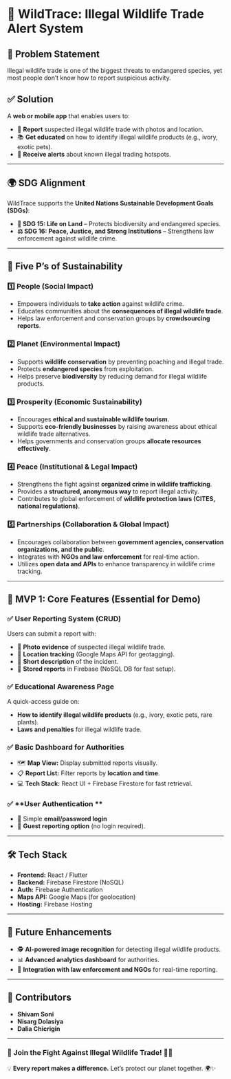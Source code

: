 # 🐾 WildTrace: Illegal Wildlife Trade Alert System

## 📌 Problem Statement
Illegal wildlife trade is one of the biggest threats to endangered species, yet most people don’t know how to report suspicious activity.

## ✅ Solution
A **web or mobile app** that enables users to:
- 📸 **Report** suspected illegal wildlife trade with photos and location.
- 📚 **Get educated** on how to identify illegal wildlife products (e.g., ivory, exotic pets).
- 🚨 **Receive alerts** about known illegal trading hotspots.

---

## 🌍 SDG Alignment
WildTrace supports the **United Nations Sustainable Development Goals (SDGs)**:
- **🦁 SDG 15: Life on Land** – Protects biodiversity and endangered species.
- **⚖️ SDG 16: Peace, Justice, and Strong Institutions** – Strengthens law enforcement against wildlife crime.

---

## 🔗 Five P’s of Sustainability

### 1️⃣ People (Social Impact)
- Empowers individuals to **take action** against wildlife crime.
- Educates communities about the **consequences of illegal wildlife trade**.
- Helps law enforcement and conservation groups by **crowdsourcing reports**.

### 2️⃣ Planet (Environmental Impact)
- Supports **wildlife conservation** by preventing poaching and illegal trade.
- Protects **endangered species** from exploitation.
- Helps preserve **biodiversity** by reducing demand for illegal wildlife products.

### 3️⃣ Prosperity (Economic Sustainability)
- Encourages **ethical and sustainable wildlife tourism**.
- Supports **eco-friendly businesses** by raising awareness about ethical wildlife trade alternatives.
- Helps governments and conservation groups **allocate resources effectively**.

### 4️⃣ Peace (Institutional & Legal Impact)
- Strengthens the fight against **organized crime in wildlife trafficking**.
- Provides a **structured, anonymous way** to report illegal activity.
- Contributes to global enforcement of **wildlife protection laws (CITES, national regulations)**.

### 5️⃣ Partnerships (Collaboration & Global Impact)
- Encourages collaboration between **government agencies, conservation organizations, and the public**.
- Integrates with **NGOs and law enforcement** for real-time action.
- Utilizes **open data and APIs** to enhance transparency in wildlife crime tracking.

---

## 🚀 MVP 1: Core Features (Essential for Demo)

### ✅ **User Reporting System (CRUD)**
Users can submit a report with:
- 📸 **Photo evidence** of suspected illegal wildlife trade.
- 📍 **Location tracking** (Google Maps API for geotagging).
- 📝 **Short description** of the incident.
- 📂 **Stored reports** in Firebase (NoSQL DB for fast setup).

### ✅ **Educational Awareness Page**
A quick-access guide on:
- **How to identify illegal wildlife products** (e.g., ivory, exotic pets, rare plants).
- **Laws and penalties** for illegal wildlife trade.

### ✅ **Basic Dashboard for Authorities**
- 🗺️ **Map View:** Display submitted reports visually.
- 📋 **Report List:** Filter reports by **location and time**.
- 💻 **Tech Stack:** React UI + Firebase Firestore for fast retrieval.

### ✅ **User Authentication **
- 🔑 Simple **email/password login**
- 👤 **Guest reporting option** (no login required).

---

## 🛠️ Tech Stack
- **Frontend:** React / Flutter
- **Backend:** Firebase Firestore (NoSQL)
- **Auth:** Firebase Authentication
- **Maps API:** Google Maps (for geolocation)
- **Hosting:** Firebase Hosting

---

## 📌 Future Enhancements
- 🕵️ **AI-powered image recognition** for detecting illegal wildlife products.
- 📊 **Advanced analytics dashboard** for authorities.
- 📡 **Integration with law enforcement and NGOs** for real-time reporting.

---

## 👥 Contributors
- **Shivam Soni**
- **Nisarg Dolasiya**
- **Dalia Chicrigin**

---

### 🎯 Join the Fight Against Illegal Wildlife Trade! 🦏🌱
💡 **Every report makes a difference.** Let’s protect our planet together. 🌍✨
